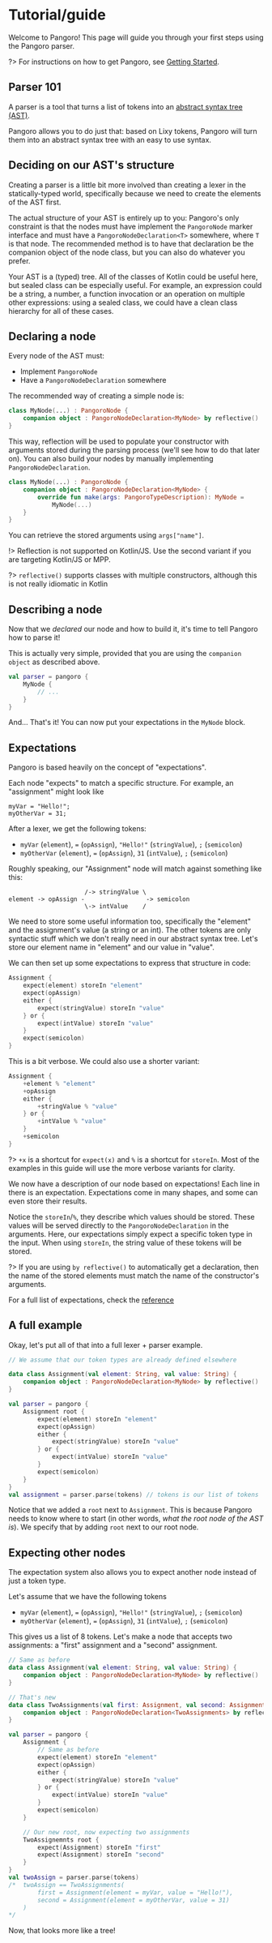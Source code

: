# Tutorial/guide

Welcome to Pangoro! This page will guide you through your first steps using the Pangoro parser.

?> For instructions on how to get Pangoro, see [Getting Started](start.md).

## Parser 101

A parser is a tool that turns a list of tokens into an [abstract syntax tree (AST)](https://en.wikipedia.org/wiki/Abstract_syntax_tree).

Pangoro allows you to do just that: based on Lixy tokens, Pangoro will turn them
into an abstract syntax tree with an easy to use syntax.

## Deciding on our AST's structure

Creating a parser is a little bit more involved than creating a lexer in the
statically-typed world, specifically because we need to create the elements of
the AST first.

The actual structure of your AST is entirely up to you: Pangoro's only
constraint is that the nodes must have implement the `PangoroNode` marker
interface and must have a `PangoroNodeDeclaration<T>` somewhere, where `T` is
that node. The recommended method is to have that declaration be the companion
object of the node class, but you can also do whatever you prefer.

Your AST is a (typed) tree. All of the classes of Kotlin could be useful here,
but sealed class can be especially useful. For example, an expression could be a
string, a number, a function invocation or an operation on multiple other
expressions: using a sealed class, we could have a clean class hierarchy for all
of these cases.

## Declaring a node

Every node of the AST must:

* Implement `PangoroNode`
* Have a `PangoroNodeDeclaration` somewhere

The recommended way of creating a simple node is:

```kotlin
class MyNode(...) : PangoroNode {
    companion object : PangoroNodeDeclaration<MyNode> by reflective()
}
```

This way, reflection will be used to populate your constructor with arguments
stored during the parsing process (we'll see how to do that later on). You can
also build your nodes by manually implementing `PangoroNodeDeclaration`.

```kotlin
class MyNode(...) : PangoroNode {
    companion object : PangoroNodeDeclaration<MyNode> {
        override fun make(args: PangoroTypeDescription): MyNode =
            MyNode(...)
    }
}
```

You can retrieve the stored arguments using `args["name"]`.

!> Reflection is not supported on Kotlin/JS. Use the second variant if you are
targeting Kotlin/JS or MPP.

?> `reflective()` supports classes with multiple constructors, although this is
not really idiomatic in Kotlin

## Describing a node

Now that we *declared* our node and how to build it, it's time to tell Pangoro
how to parse it!

This is actually very simple, provided that you are using the `companion object`
as described above.

```kotlin
val parser = pangoro {
    MyNode {
        // ...
    }
}
```

And... That's it! You can now put your expectations in the `MyNode` block.

## Expectations

Pangoro is based heavily on the concept of "expectations".

Each node "expects" to match a specific structure. For example, an "assignment" might look like

```
myVar = "Hello!";
myOtherVar = 31;
```

After a lexer, we get the following tokens:

* `myVar` (`element`), `=` (`opAssign`), `"Hello!"` (`stringValue`), `;`
  (`semicolon`)
* `myOtherVar` (`element`), `=` (`opAssign`), `31` (`intValue`), `;`
  (`semicolon`)

Roughly speaking, our "Assignment" node will match against something like this:

```
                     /-> stringValue \
element -> opAssign -                 -> semicolon
                     \-> intValue    /
```

We need to store some useful information too, specifically the "element" and the
assignment's value (a string or an int). The other tokens are only syntactic
stuff which we don't really need in our abstract syntax tree. Let's store our
element name in "element" and our value in "value".

We can then set up some expectations to express that structure in code:

```kotlin
Assignment {
    expect(element) storeIn "element"
    expect(opAssign)
    either {
        expect(stringValue) storeIn "value"
    } or {
        expect(intValue) storeIn "value"
    }
    expect(semicolon)
}
```

This is a bit verbose. We could also use a shorter variant:

```kotlin
Assignment {
    +element % "element"
    +opAssign
    either {
        +stringValue % "value"
    } or {
        +intValue % "value"
    }
    +semicolon
}
```

?> `+x` is a shortcut for `expect(x)` and `%` is a shortcut for `storeIn`. Most
of the examples in this guide will use the more verbose variants for clarity.

We now have a description of our node based on expectations! Each line in there
is an expectation. Expectations come in many shapes, and some can even store
their results.


Notice the `storeIn`/`%`, they describe which values should be stored. These
values will be served directly to the `PangoroNodeDeclaration` in the
arguments. Here, our expectations simply expect a specific token type in the
input. When using `storeIn`, the string value of these tokens will be stored.

?> If you are using `by reflective()` to automatically get a declaration, then
the name of the stored elements must match the name of the constructor's
arguments.

For a full list of expectations, check the [reference](reference.md)

## A full example

Okay, let's put all of that into a full lexer + parser example.

```kotlin
// We assume that our token types are already defined elsewhere

data class Assignment(val element: String, val value: String) {
    companion object : PangoroNodeDeclaration<MyNode> by reflective()
}

val parser = pangoro {
    Assignment root {
        expect(element) storeIn "element"
        expect(opAssign)
        either {
            expect(stringValue) storeIn "value"
        } or {
            expect(intValue) storeIn "value"
        }
        expect(semicolon)
    }
}
val assignment = parser.parse(tokens) // tokens is our list of tokens
```

Notice that we added a `root` next to `Assignment`. This is because Pangoro
needs to know where to start (in other words, *what the root node of the AST
is*). We specify that by adding `root` next to our root node.

## Expecting other nodes

The expectation system also allows you to expect another node instead of just a
token type.

Let's assume that we have the following tokens

* `myVar` (`element`), `=` (`opAssign`), `"Hello!"` (`stringValue`), `;`
  (`semicolon`)
* `myOtherVar` (`element`), `=` (`opAssign`), `31` (`intValue`), `;`
  (`semicolon`)

This gives us a list of 8 tokens. Let's make a node that accepts two
assignments: a "first" assignment and a "second" assignment.

```kotlin
// Same as before
data class Assignment(val element: String, val value: String) {
    companion object : PangoroNodeDeclaration<MyNode> by reflective()
}

// That's new
data class TwoAssignments(val first: Assignment, val second: Assignment) {
    companion object : PangoroNodeDeclaration<TwoAssignments> by reflective()
}

val parser = pangoro {
    Assignment {
        // Same as before
        expect(element) storeIn "element"
        expect(opAssign)
        either {
            expect(stringValue) storeIn "value"
        } or {
            expect(intValue) storeIn "value"
        }
        expect(semicolon)
    }

    // Our new root, now expecting two assignments
    TwoAssignemnts root {
        expect(Assignment) storeIn "first"
        expect(Assignment) storeIn "second"
    }
}
val twoAssign = parser.parse(tokens)
/*  twoAssign == TwoAssignments(
        first = Assignment(element = myVar, value = "Hello!"),
        second = Assignment(element = myOtherVar, value = 31)
    )
*/
```

Now, that looks more like a tree!
